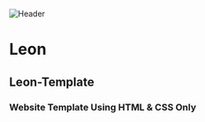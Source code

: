 ![Header](https://drive.google.com/uc?id=1k2cpMDecqkVBCWwiz3P7g8xb2wavcOLA)

# Leon
## Leon-Template
### Website Template Using HTML & CSS Only
